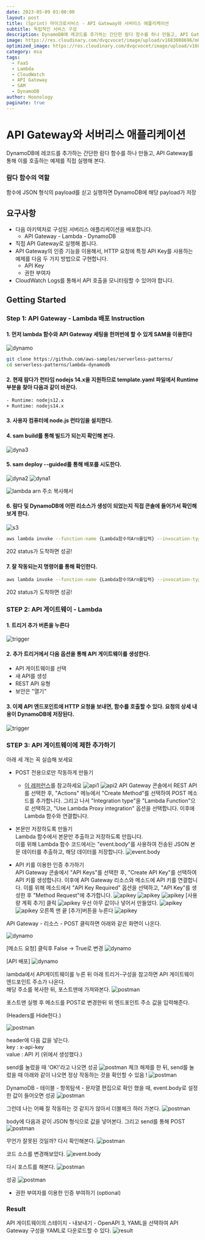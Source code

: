 ```yaml
---
date: 2023-05-09 01:00:00
layout: post
title: (Sprint) 마이크로서비스 - API Gateway와 서버리스 애플리케이션
subtitle: 독립적인 서비스 구성
description: DynamoDB에 레코드를 추가하는 간단한 람다 함수를 하나 만들고, API Gateway를 통해 이를 호출하는 예제를 직접 실행해보자
image: https://res.cloudinary.com/dvqcvocet/image/upload/v1683088696/m8krc7ci1vzzbl7sxeac.png
optimized_image: https://res.cloudinary.com/dvqcvocet/image/upload/v1683088696/m8krc7ci1vzzbl7sxeac.png
category: msa
tags:  
  - FaaS
  - Lambda
  - CloudWatch
  - API Gateway
  - SAM
  - DynamoDB
author: Hoonology
paginate: true
---
```

# API Gateway와 서버리스 애플리케이션
DynamoDB에 레코드를 추가하는 간단한 람다 함수를 하나 만들고, API Gateway를 통해 이를 호출하는 예제를 직접 실행해 본다.

### 람다 함수의 역할
함수에 JSON 형식의 payload를 싣고 실행하면 DynamoDB에 해당 payload가 저장

## 요구사항
- 다음 아키텍처로 구성된 서버리스 애플리케이션을 배포합니다.
  - API Gateway - Lambda - DynamoDB
- 직접 API Gateway로 실행해 봅니다.
- API Gateway의 인증 기능을 이용해서, HTTP 요청에 특정 API Key를 사용하는 예제를 다음 두 가지 방법으로 구현합니다.
  - API Key
  - 권한 부여자
- CloudWatch Logs를 통해서 API 호출을 모니터링할 수 있어야 합니다.

## Getting Started
### Step 1: API Gateway - Lambda 배포 Instruction
#### 1. 먼저 lambda 함수와 API Gateway 세팅을 한꺼번에 할 수 있게 SAM을 이용한다
![dynamo](/assets/img/MicroService/dynamo.png)
```bash
git clone https://github.com/aws-samples/serverless-patterns/ 
cd serverless-patterns/lambda-dynamodb
```

#### 2. 현재 람다가 런타임 nodejs 14.x을 지원하므로 template.yaml 파일에서 Runtime 부분을 찾아 다음과 같이 바꾼다.
```bash
- Runtime: nodejs12.x
+ Runtime: nodejs14.x
```
#### 3. 사용자 컴퓨터에 node.js 런타임을 설치한다.
#### 4. sam build를 통해 빌드가 되는지 확인해 본다.
![dyna3](/assets/img/MicroService/dyna3.png)

#### 5. sam deploy --guided를 통해 배포를 시도한다.

![dyna2](/assets/img/MicroService/dyna2.png)
![dyna1](/assets/img/MicroService/dyna1.png)

![lambda](/assets/img/MicroService/lambda.png)
arn 주소 복사해서 


#### 6. 람다 및 DynamoDB에 어떤 리소스가 생성이 되었는지 직접 콘솔에 들어가서 확인해보게 한다.
![s3](/assets/img/MicroService/s3.png)

```bash
aws lambda invoke --function-name {Lambda함수의Arn를입력} --invocation-type Event  --payload '{ "Metadata": "Hello" }'  response.json --cli-binary-format raw-in-base64-out
```

202 status가 도착하면 성공!

#### 7. 잘 작동되는지 명령어를 통해 확인한다.
```bash
aws lambda invoke --function-name {Lambda함수의Arn를입력} --invocation-type Event  --payload '{ "Metadata": "Hello" }'  response.json --cli-binary-format raw-in-base64-out
```
202 status가 도착하면 성공!


### STEP 2: API 게이트웨이 - Lambda
#### 1. 트리거 추가 버튼을 누른다

![trigger](/assets/img/MicroService/trigger.png)
#### 2. 추가 트리거에서 다음 옵션을 통해 API 게이트웨이를 생성한다.
- API 게이트웨이를 선택
- 새 API를 생성
- REST API 유형
- 보안은 "열기"

#### 3. 이제 API 엔드포인트에 HTTP 요청을 보내면, 함수를 호출할 수 있다. 요청의 상세 내용이 DynamoDB에 저장된다.
![trigger](/assets/img/MicroService/apiendpoint.png)

### STEP 3: API 게이트웨이에 제한 추가하기
아래 세 개는 꼭 실습해 보세요

- POST 전용으로만 작동하게 만들기
  - [이 레퍼런스](https://docs.aws.amazon.com/ko_kr/apigateway/latest/developerguide/api-gateway-create-api-from-example.html)를 참고하세요
  ![api1](/assets/img/MicroService/api1.png)
  ![api2](/assets/img/MicroService/api2.png)
  API Gateway 콘솔에서 REST API를 선택한 후, "Actions" 메뉴에서 "Create Method"를 선택하여 POST 메소드를 추가합니다. 그리고 나서 "Integration type"을 "Lambda Function"으로 선택하고, "Use Lambda Proxy integration" 옵션을 선택합니다. 이후에 Lambda 함수와 연결합니다.



- 본문만 저장하도록 만들기  
Lambda 함수에서 본문만 추출하고 저장하도록 만듭니다.  
이를 위해 Lambda 함수 코드에서는 "event.body"를 사용하여 전송된 JSON 본문 데이터를 추출하고, 해당 데이터를 저장합니다.
![event.body](/assets/img/MicroService/eventdotbody.png)

- API 키를 이용한 인증 추가하기  
API Gateway 콘솔에서 "API Keys"를 선택한 후, "Create API Key"를 선택하여 API 키를 생성합니다. 이후에 API Gateway 리소스와 메소드에 API 키를 연결합니다. 이를 위해 메소드에서 "API Key Required" 옵션을 선택하고, "API Key"를 생성한 후 "Method Request"에 추가합니다.
![apikey](/assets/img/MicroService/apikey1.png)
![apikey](/assets/img/MicroService/apikey2.png)
![apikey](/assets/img/MicroService/apikey3.png)
[사용량 계획 추가] 클릭
![apikey](/assets/img/MicroService/usebudget.png)
우선 아무 값이나 넣어서 만들었다.
![apikey](/assets/img/MicroService/connected1.png)
![apikey](/assets/img/MicroService/connected2.png)
오른쪽 맨 끝 [추가]버튼을 누른다
![apikey](/assets/img/MicroService/connected3.png)

API Gateway - 리소스 - POST 클릭하면 아래와 같은 화면이 나온다.

![dynamo](/assets/img/MicroService/dynamo1.png)

[메소드 요청] 클릭후 False -> True로 변경 
![dynamo](/assets/img/MicroService/dynamo2.png)

[API 배포] 
![dynamo](/assets/img/MicroService/dynamo3.png)

lambda에서 API게이트웨이를 누른 뒤 아래 트리거-구성을 참고하면 API 게이트웨이 엔드포인트 주소가 나온다.  
해당 주소를 복사한 뒤, 포스트맨에 가져와본다.
![postman](/assets/img/MicroService/postman1.png)

포스트맨 실행 후 메소드를 POST로 변경한뒤 위 엔드포인트 주소 값을 입력해준다.

(Headers를 Hide한다.)

![postman](/assets/img/MicroService/postman2.png)

header에 다음 값을 넣는다.  
key : x-api-key  
value :  API 키 (위에서 생성했다.)

send를 눌렀을 때 'OK!'라고 나오면 성공
![postman](/assets/img/MicroService/postman3.png)
체크 해제를 한 뒤, send를 눌렀을 때 아래와 같이 나오면 정상 작동하는 것을 확인할 수 있음 !
![postman](/assets/img/MicroService/postman4.png)

DynamoDB - 테이블 - 항목탐색 - 문자열 편집으로 확인 했을 때, event.body로 설정한 값이 들어오면 성공 
![postman](/assets/img/MicroService/postman5.png)

그런데 나는 어째 잘 작동하는 것 같지가 않아서 더블체크 하러 가본다.
![postman](/assets/img/MicroService/postman6.png)

body에 다음과 같이 JSON 형식으로 값을 넣어본다. 그리고 send를 통해 POST 
![postman](/assets/img/MicroService/postman7.png)

무언가 잘못된 것일까? 다시 확인해본다.
![postman](/assets/img/MicroService/postman8.png)

코드 소스를 변경해보았다.
![event.body](/assets/img/MicroService/eventdotbody2.png)

다시 포스트를 해본다. 
![postman](/assets/img/MicroService/postman7.png)

성공
![postman](/assets/img/MicroService/postman9.png)


- 권한 부여자를 이용한 인증 부여하기 (optional)


### Result 
API 게이트웨이의 스테이지 - 내보내기 - OpenAPI 3, YAML을 선택하여 API Gateway 구성을 YAML로 다운로드할 수 있다.
![result](/assets/img/MicroService/result.png)

